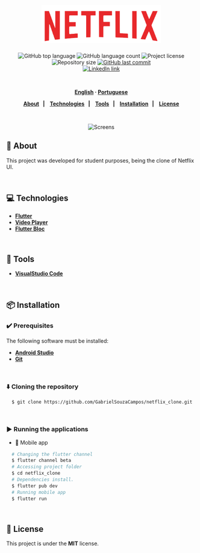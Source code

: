 <h1 align="center">
  <img alt="whatsapp clone" src="./assets/images/netflix_logo1.png" height="100px">
</h1>
<p align="center">
  <img alt="GitHub top language" src="https://img.shields.io/github/languages/top/GabrielSouzaCampos/netflix_clone?color=15c3d6">
  <img alt="GitHub language count" src="https://img.shields.io/github/languages/count/GabrielSouzaCampos/netflix_clone?color=15c3d6">
  <img alt="Project license" src="https://img.shields.io/github/license/GabrielSouzaCampos/netflix_clone?color=15c3d6">
  <img alt="Repository size" src="https://img.shields.io/github/repo-size/GabrielSouzaCampos/netflix_clone?color=15c3d6">
  <a href="https://github.com/GabrielSouzaCampos/netflix_clone/commits/master">
    <img alt="GitHub last commit" src="https://img.shields.io/github/last-commit/GabrielSouzaCampos/netflix_clone?color=15c3d6">
  <!-- <img alt="Made by Rocketseat" src="https://img.shields.io/badge/made%20by-Rocketseat-15c3d6?style=flat"> -->
  </a>
  <!-- <img src="https://img.shields.io/badge/happy-NLW 2.0-8257E5?logo=data:image/png;base64,iVBORw0KGgoAAAANSUhEUgAAABAAAAAQCAMAAAAoLQ9TAAAALVBMVEVHcExxWsF0XMJzXMJxWcFsUsD///9jRrzY0u6Xh9Gsn9n39fyMecy0qd2bjNJWBT0WAAAABHRSTlMA2Do606wF2QAAAGlJREFUGJVdj1cWwCAIBLEsRU3uf9xobDH8+GZwUYi8i6ucJwrxKE+7D0G9Q4vlYqtmCSjndr4CgCgzlyFgfKfKCVO0LrPKjmiqMxGXkJwNnXskqWG+1oSM+BSwD8f29YLNjvx/OQrn+g99oQSoNmt3PgAAAABJRU5ErkJggg=="> -->
 <br>
  <a href="https://www.linkedin.com/in/gabrielsouzacampos/">
       <img alt="LinkedIn link" src="https://img.shields.io/badge/-Gabriel Souza Campos-0077B5?style=flat&amp;logo=Linkedin&amp;logoColor=white" height="25px">
  </a> 
  <!-- <a href="https://insomnia.rest/run/?label=happy&amp;uri=https%3A%2F%2Fraw.githubusercontent.com%2GabrielSouzaCampos%2Fhappy%2Fmaster%2F.github%2FInsomnia.json" target="_blank"><img src="https://insomnia.rest/images/run.svg" alt="Run in Insomnia"></a> -->
</p>
<strong>
<br>
<p align="center">
    <a href="README.md">English</a>
    ·
    <a href="README-pt.md">Portuguese</a>
</p>

<p align="center">
  <a href="#bookmark-about">About</a>&nbsp;&nbsp;&nbsp;|&nbsp;&nbsp;&nbsp;
  <a href="#computer-technologies">Technologies</a>&nbsp;&nbsp;&nbsp;|&nbsp;&nbsp;&nbsp;
  <a href="#wrench-tools">Tools</a>&nbsp;&nbsp;&nbsp;|&nbsp;&nbsp;&nbsp;
  <a href="#package-installation">Installation</a>&nbsp;&nbsp;&nbsp;|&nbsp;&nbsp;&nbsp;
  <a href="#memo-license">License</a>
</p>
</strong>
<br>

<p align="center">
    <img alt="Screens" src=".github/netflix.gif" height="350px" />
</p>

## :bookmark: About

This project was developed for student purposes, being the clone of Netflix UI.

<br>

## :computer: Technologies

-  **[Flutter](https://flutter.dev/)**
-  **[Video Player](https://pub.dev/packages/video_player)**
-  **[Flutter Bloc](https://pub.dev/packages/flutter_bloc)**

<br>

## :wrench: Tools

- **[VisualStudio Code](https://code.visualstudio.com/)**

<br>

## :package: Installation

### :heavy_check_mark: **Prerequisites**

The following software must be installed:
  
  - **[Android Studio](https://developer.android.com/studio)**
  - **[Git](https://git-scm.com/)**

<br>
  
### :arrow_down: **Cloning the repository**

```sh
  $ git clone https://github.com/GabrielSouzaCampos/netflix_clone.git
```

<br>

### :arrow_forward:	**Running the applications**

- :iphone: Mobile app

```sh
  # Changing the flutter channel
  $ flutter channel beta
  # Accessing project folder
  $ cd netflix_clone
  # Dependencies install.
  $ flutter pub dev
  # Running mobile app
  $ flutter run
```

<br>

## :memo: License

This project is under the **MIT** license.


